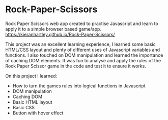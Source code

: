 # Rock-Paper-Scissors
Rock Paper Scissors web app created to practise Javascript and learn to apply it to a simple browser based game/app.
https://kieranhartley.github.io/Rock-Paper-Scissors/

This project was an excellent learning experience, I learned some basic HTML/CSS layout and plenty of different uses of Javascript variables and functions. I also touched on DOM manipulation and learned the importance of caching DOM elements. It was fun to analyse and apply the rules of the Rock Paper Scissor game in the code and test it to ensure it works.

On this project I learned:
- How to turn the games rules into logical functions in Javascript
- DOM manipulation
- Caching DOM
- Basic HTML layout
- Basic CSS
- Button with hover effect
